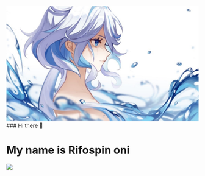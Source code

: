 <img alt="banner" src="/Furina Banner.jpg">
### Hi there 👋
<h1>My name is Rifospin oni </h1>
<img src="https://img.shields.io/badge/javascript-%23323330.svg?style=for-the-badge&logo=javascript&logoColor=%23F7DF1E">


